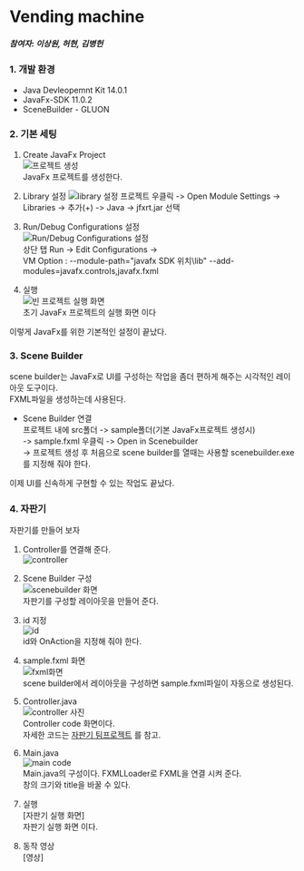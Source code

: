 # Vending machine
##### 참여자: 이상원, 허현, 김병헌

### 1. 개발 환경
- Java Devleopemnt Kit 14.0.1   
- JavaFx-SDK 11.0.2   
- SceneBuilder - GLUON

### 2. 기본 세팅
1. Create JavaFx Project     
![프로젝트 생성](https://github.com/Marshmellowon/imagefile/blob/master/javafx%20project%20making.JPG?raw=true)   
JavaFx 프로젝트를 생성한다.   

2. Library 설정
![library 설정](https://github.com/Marshmellowon/imagefile/blob/master/library%20%EC%82%AC%EC%A7%84.JPG?raw=true)
프로젝트 우클릭 -> Open Module Settings ->    
Libraries -> 추가(+) -> Java -> jfxrt.jar 선택    

3. Run/Debug Configurations 설정   
![Run/Debug Configurations 설정](https://github.com/Marshmellowon/imagefile/blob/master/vm%20option.JPG?raw=true)   
상단 탭 Run -> Edit Configurations ->    
VM Option : --module-path="javafx SDK 위치\lib" --add-modules=javafx.controls,javafx.fxml   

4. 실행   
![빈 프로젝트 실행 화면](https://github.com/Marshmellowon/imagefile/blob/master/javafx%20%EC%8B%A4%ED%96%89%ED%99%94%EB%A9%B4.JPG?raw=true)   
초기 JavaFx 프로젝트의 실행 화면 이다   

이렇게 JavaFx를 위한 기본적인 설정이 끝났다.   
### 3. Scene Builder
scene builder는 JavaFx로 UI를 구성하는 작업을 좀더 편하게 해주는 시각적인 레이아웃 도구이다.   
FXML파일을 생성하는데 사용된다.

- Scene Builder 연결   
프로젝트 내에 src폴더 -> sample폴더(기본 JavaFx프로젝트 생성시)   
-> sample.fxml 우클릭 -> Open in Scenebuilder    
-> 프로젝트 생성 후 처음으로 scene builder를 열때는 사용할 scenebuilder.exe를 지정해 줘야 한다.

이제 UI를 신속하게 구현할 수 있는 작업도 끝났다.

### 4. 자판기 
자판기를 만들어 보자
1. Controller를 연결해 준다.   
   ![controller](https://github.com/Marshmellowon/imagefile/blob/master/%EC%BB%A8%ED%8A%B8%EB%A1%A4%EB%9F%AC.JPG?raw=true)   

2. Scene Builder 구성   
![scenebuilder 화면](https://github.com/Marshmellowon/imagefile/blob/master/%EC%8B%A0%EB%B9%8C%EB%8D%94%20%ED%99%94%EB%A9%B4.JPG?raw=true)   
자판기를 구성할 레이아웃을 만들어 준다.   

4. id 지정   
![id](https://github.com/Marshmellowon/imagefile/blob/master/code%20%ED%99%94%EB%A9%B4.JPG?raw=true)   
id와 OnAction을 지정해 줘야 한다.   

4. sample.fxml 화면   
![fxml화면](https://github.com/Marshmellowon/imagefile/blob/master/fxml%20%ED%99%94%EB%A9%B4.JPG?raw=true)   
scene builder에서 레이아웃을 구성하면 sample.fxml파일이 자동으로 생성된다.

5. Controller.java   
![controller 사진](https://github.com/Marshmellowon/imagefile/blob/master/controller%20%EC%BD%94%EB%93%9C.JPG?raw=true)   
Controller code 화면이다.   
자세한 코드는 [자판기 팀프로젝트](https://github.com/Algorithmteam2020/teamproject_vendingmachine) 를 참고.   

6. Main.java    
![main code](https://github.com/Marshmellowon/imagefile/blob/master/main%ED%99%94%EB%A9%B4.JPG?raw=true)   
Main.java의 구성이다. FXMLLoader로 FXML을 연결 시켜 준다.   
창의 크기와 title을 바꿀 수 있다.   

7. 실행   
[자판기 실행 화면]   
자판기 실행 화면 이다.   

8. 동작 영상   
[영상]